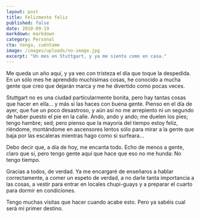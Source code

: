 ```yaml
---
layout: post
title: Felizmente feliz
published: false
date: 2010-09-19
markdown: markdown
category: Personal
cta: Venga, cuéntame
image: /images/uploads/no-image.jpg
excerpt: "Un mes en Stuttgart, y ya me siento como en casa."
---
```


Me queda un año aquí, y ya veo con tristeza el día que toque la despedida. En un sólo mes he aprendido muchísimas cosas, he conocido a mucha gente que creo que dejarán marca y me he divertido como pocas veces.

Stuttgart no es una ciudad particularmente bonita, pero hay tantas cosas que hacer en ella… y más si las haces con buena gente. Pienso en el día de ayer, que fue un poco desastroso, y aún así no me arrepiento ni un segundo de haber puesto el pie en la calle. Ando, ando y ando; me duelen los pies; tengo hambre; sed; pero pienso que la mayoría del tiempo estoy feliz, riéndome, montándome en ascensores lentos sólo para mirar a la gente que baja por las escaleras mientras hago como si surfeara…

Debo decir que, a día de hoy, me encanta todo. Echo de menos a gente, claro que sí, pero tengo gente aquí que hace que eso no me hunda: No tengo tiempo.

Gracias a todos, de verdad. Ya me encargaré de enseñaros a hablar correctamente, a comer un espeto de verdad, a no darle tanta importancia a las cosas, a vestir para entrar en locales chupi-guays y a preparar el cuarto para dormir en condiciones.

Tengo muchas visitas que hacer cuando acabe esto. Pero ya sabéis cual será mi primer destino.
